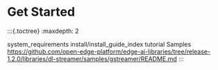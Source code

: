 # Get Started

:::{.toctree}
:maxdepth: 2

system_requirements
install/install_guide_index
tutorial
Samples <https://github.com/open-edge-platform/edge-ai-libraries/tree/release-1.2.0/libraries/dl-streamer/samples/gstreamer/README.md>
:::
